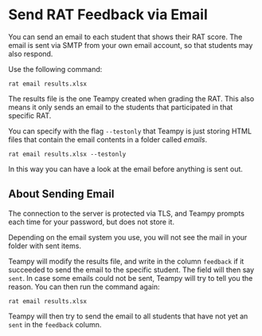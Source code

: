 ---
---

# Send RAT Feedback via Email

You can send an email to each student that shows their RAT score. 
The email is sent via SMTP from your own email account, so that students may also respond.

Use the following command:

    rat email results.xlsx

The results file is the one Teampy created when grading the RAT. 
This also means it only sends an email to the students that participated in that specific RAT.

You can specify with the flag `--testonly` that Teampy is just storing HTML files that contain the email contents in a folder called *emails*. 

    rat email results.xlsx --testonly

In this way you can have a look at the email before anything is sent out.


## About Sending Email

The connection to the server is protected via TLS, and Teampy prompts each time for your password, but does not store it.

Depending on the email system you use, you will not see the mail in your folder with sent items.

Teampy will modify the results file, and write in the column `feedback` if it succeeded to send the email to the specific student. 
The field will then say `sent`. 
In case some emails could not be sent, Teampy will try to tell you the reason. 
You can then run the command again:

    rat email results.xlsx

Teampy will then try to send the email to all students that have not yet an `sent` in the `feedback` column. 